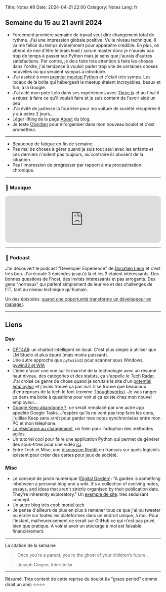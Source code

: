 Title: Notes #9
Date: 2024-04-21 22:00
Category: Notes
Lang: fr

## Semaine du 15 au 21 avril 2024

* Forcément première semaine de travail veut dire changement total de rythme. J'ai une impression globale positive. Vu le niveau technique, il va me falloir du temps évidemment pour apparaître crédible. En plus, on attend de moi d'être le team lead / scrum master donc je n'aurais pas trop de temps à passer sur Python mais je sens que j'aurais d'autres satisfactions.
Par contre, je dois faire très attention à faire les choses dans l'ordre, j'ai tendance à vouloir parler trop vite de certaines choses nouvelles ou qui seraient sympas à introduire.
* J'ai assisté à mon [premier meetup Python]({filename}/articles/first-pug.md) et c'était très sympa. Les locaux de la boîte qui hébergeait le meetup étaient incroyables, beaux et fun, à la Google.
* J'ai aidé mon pote Lolo dans ses expériences avec [Three.js](https://threejs.org/) et au final il a réussi à faire ce qu'il voulait faire et je suis content de l'avoir aidé un peu.
* J'ai évité de justesse la fourrière pour ma voiture de société récupérée il y a à peine 2 jours...
* Léger lifting de la page [About]({filename}/pages/about.md) du blog.
* Je teste [Obsidian](https://obsidian.md/) pour m'organiser dans mon nouveau boulot et c'est prometteur.

---

* Beaucoup de fatigue en fin de semaine.
* Pas mal de choses à gérer quand je suis tout seul avec les enfants et ces derniers n'aident pas toujours, au contraire ils abusent de la situation.
* Pas l'impression de progresser par rapport à ma procastination chronique.

---

### 🎵 Musique

<iframe style="border-radius:12px" src="https://open.spotify.com/embed/track/2MLWlv0FjiuzaYYNqa3hLa?utm_source=generator" width="100%" height="152" frameBorder="0" allowfullscreen="" allow="autoplay; clipboard-write; encrypted-media; fullscreen; picture-in-picture" loading="lazy"></iframe>

---

### 🎤 Podcast

J'ai découvert le podcast "Developer Experience" de [Donatien Léon](https://twitter.com/Donatien_Leon) et c'est très bon. 
J'ai écouté 3 épisodes jusqu'à là et les 3 étaient intéressants. Des bonnes questions de l'host, des invités intéressants et pas arrogants. Des gens "normaux" qui parlent simplement de leur vie et des challenges de l'IT, tant au niveau technique qu'humain.

Un des épisodes: [quand une opportunité transforme un développeur en manager](https://podcastaddict.com/developer-experience/episode/171457890).

---

## Liens

### Dev

* [GPT4All](https://gpt4all.io/index.html): un chatbot intelligent en local. C'est plus simple à utiliser que LM Studio et plus épuré (mais moins puissant).
* Une autre approche que `pytwain32` pour scanner sous Windows, [pywin32 et WIA](https://blog.flozz.fr/2024/04/17/python-scanner-un-document-sous-windows-avec-lapi-wia/)
* L'idée d'avoir une vue sur le marché de la technologie avec  un résumé haut niveau, des catégories et des statuts, ça s'appelle le [Tech Radar](https://www.infoq.com/fr/articles/tech-radar/). J'ai croisé ce genre de chose quand je scrutais le site d'un [potentiel employeur](https://tech.inthepocket.com/) et j'avais trouvé ça pas mal. Il se trouve que beaucoup d'entreprises de la tech le font (comme [Thoughtworks](https://www.thoughtworks.com/radar)). Je vais ranger ça dans ma boite à questions pour voir si ça existe chez mon nouvel employeur...
* [Google Keep abandonné ?](https://www.phonandroid.com/google-keep-vit-ses-dernieres-heures-encore-une-application-abandonnee.html): ce serait remplacé par une autre app appelée Google Tasks. J'espère qu'ils ne vont pas trop faire les cons, j'utilise Keep sans arrêt pour garder mes notes synchronisées entre mon PC et mon téléphone.
* [La résistance au changement](https://www.scrum.org/resources/blog/navigating-resistance-agile-adoption-journey-effective-leadership), un frein pour l'adoption des méthodes agiles.
* Un tutoriel cool pour faire une application Python qui permet de générer des sous-titres pour une vidéo [ici](https://www.editframe.com/guides/easy-video-transcription-and-subtitling-with-whisper-ffmpeg-and-python).
* Entre Tech et Misc, une [discussion Reddit](https://www.reddit.com/r/jeudeplateau/comments/1c7b6bw/logiciel_de_conception_de_cartes_de_jeu_de_soci%C3%A9t%C3%A9/) en français sur quels logiciels existent pour créer des cartes pour jeux de société.

### Misc

* Le concept de jardin numérique ([Digital Garden](https://github.com/MaggieAppleton/digital-gardeners)): "A garden is something inbetween a personal blog and a wiki. It's a collection of evolving notes, essays, and ideas that aren't strictly organised by their publication date. They're inherently exploratory." Un [exemple de site](https://maggieappleton.com/): très séduisant concept.
* Un autre blog très cool: [moriel.tech](https://moriel.tech/?era=today)
* Je pense d'ailleurs de plus en plus à ramener tous ce que j'ai pu tweeter ou écrire sur toutes les plateformes dans un endroit unique, à moi. Pour l'instant, malheureusement ce serait sur GitHub ce qui n'est pas privé, bien que pratique. A voir si avoir un stockage à moi est faisable financièrement.

---

La citation de la semaine 

> Once you’re a parent, you’re the ghost of your children’s future.

> Joseph Cooper, Interstellar

---

Résumé: Très content de cette reprise du boulot (la "grace period" comme dirait un ami) ⭐⭐⭐⭐